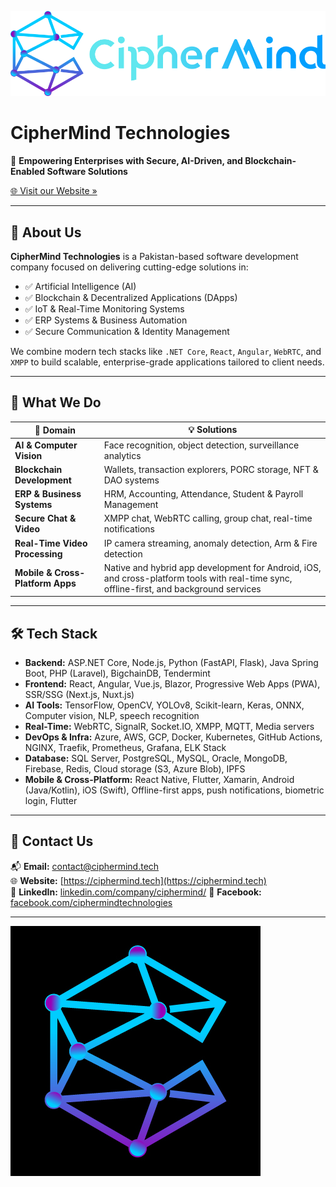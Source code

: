 ![CipherMind Logo](./logo.png)

# CipherMind Technologies

🚀 **Empowering Enterprises with Secure, AI-Driven, and Blockchain-Enabled Software Solutions**

[🌐 Visit our Website »](https://ciphermind.tech)

---

## 🏢 About Us

**CipherMind Technologies** is a Pakistan-based software development company focused on delivering cutting-edge solutions in:

- ✅ Artificial Intelligence (AI)
- ✅ Blockchain & Decentralized Applications (DApps)
- ✅ IoT & Real-Time Monitoring Systems
- ✅ ERP Systems & Business Automation
- ✅ Secure Communication & Identity Management

We combine modern tech stacks like `.NET Core`, `React`, `Angular`, `WebRTC`, and `XMPP` to build scalable, enterprise-grade applications tailored to client needs.

---

## 🧠 What We Do

| 🧩 Domain | 💡 Solutions |
|----------|--------------|
| **AI & Computer Vision** | Face recognition, object detection, surveillance analytics |
| **Blockchain Development** | Wallets, transaction explorers, PORC storage, NFT & DAO systems |
| **ERP & Business Systems** | HRM, Accounting, Attendance, Student & Payroll Management |
| **Secure Chat & Video** | XMPP chat, WebRTC calling, group chat, real-time notifications |
| **Real-Time Video Processing** | IP camera streaming, anomaly detection, Arm & Fire detection |
| **Mobile & Cross-Platform Apps** | Native and hybrid app development for Android, iOS, and cross-platform tools with real-time sync, offline-first, and background services |

---

## 🛠️ Tech Stack

- **Backend:** ASP.NET Core, Node.js, Python (FastAPI, Flask), Java Spring Boot, PHP (Laravel), BigchainDB, Tendermint
- **Frontend:** React, Angular, Vue.js, Blazor, Progressive Web Apps (PWA), SSR/SSG (Next.js, Nuxt.js)
- **AI Tools:** TensorFlow, OpenCV, YOLOv8, Scikit-learn, Keras, ONNX, Computer vision, NLP, speech recognition
- **Real-Time:** WebRTC, SignalR, Socket.IO, XMPP, MQTT, Media servers
- **DevOps & Infra:** Azure, AWS, GCP, Docker, Kubernetes, GitHub Actions, NGINX, Traefik, Prometheus, Grafana, ELK Stack
- **Database:** SQL Server, PostgreSQL, MySQL, Oracle, MongoDB, Firebase, Redis, Cloud storage (S3, Azure Blob), IPFS
- **Mobile & Cross-Platform:** React Native, Flutter, Xamarin, Android (Java/Kotlin), iOS (Swift), Offline-first apps, push notifications, biometric login, Flutter

---

## 💼 Contact Us

📬 **Email:** contact@ciphermind.tech  
🌐 **Website:** [https://ciphermind.tech](https://ciphermind.tech)  
🔗 **LinkedIn:** [linkedin.com/company/ciphermind/](https://www.linkedin.com/company/ciphermind/)
🔗 **Facebook:** [facebook.com/ciphermindtechnologies](https://www.facebook.com/ciphermindtechnologies)


---

![CipherMind Logo](./profile_logo.jpg)

